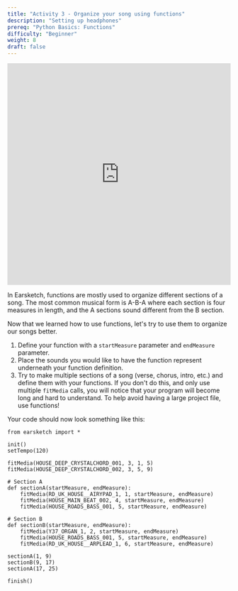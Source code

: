 ```yaml
---
title: "Activity 3 - Organize your song using functions"
description: "Setting up headphones"
prereq: "Python Basics: Functions"
difficulty: "Beginner"
weight: 8
draft: false
---
```

<iframe width="100%" height="500px" src="https://www.youtube.com/embed/ENPl4QnJg1I" frameborder="0" allow="accelerometer; autoplay; encrypted-media; gyroscope; picture-in-picture" allowfullscreen></iframe>

In Earsketch, functions are mostly used to organize different sections of a song. The most common musical form is A-B-A where each section is
four measures in length, and the A sections sound different from the B section.

Now that we learned how to use functions, let's try to use them to organize our songs better.

1.  Define your function with a `startMeasure` parameter and
    `endMeasure` parameter.
2.  Place the sounds you would like to have the function represent
    underneath your function definition.
3.  Try to make multiple sections of a song (verse, chorus, intro, etc.)
    and define them with your functions. If you don't do this, and only
    use multiple `fitMedia` calls, you will notice that your program
    will become long and hard to understand. To help avoid having a
    large project file, use functions!

Your code should now look something like this:
    
    from earsketch import *

    init()
    setTempo(120)

    fitMedia(HOUSE_DEEP_CRYSTALCHORD_001, 3, 1, 5)
    fitMedia(HOUSE_DEEP_CRYSTALCHORD_002, 3, 5, 9)

    # Section A
    def sectionA(startMeasure, endMeasure):
        fitMedia(RD_UK_HOUSE__AIRYPAD_1, 1, startMeasure, endMeasure)
        fitMedia(HOUSE_MAIN_BEAT_002, 4, startMeasure, endMeasure)
        fitMedia(HOUSE_ROADS_BASS_001, 5, startMeasure, endMeasure)  

    # Section B
    def sectionB(startMeasure, endMeasure):
        fitMedia(Y37_ORGAN_1, 2, startMeasure, endMeasure)
        fitMedia(HOUSE_ROADS_BASS_001, 5, startMeasure, endMeasure)
        fitMedia(RD_UK_HOUSE__ARPLEAD_1, 6, startMeasure, endMeasure)

    sectionA(1, 9)
    sectionB(9, 17)
    sectionA(17, 25)

    finish()